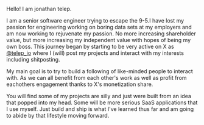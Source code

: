 Hello! I am jonathan telep.

I am a senior software engineer trying to escape the 9-5.I have lost my passion for engineering working on boring data sets at my employers and am now working to rejuvenate my passion. No more increasing shareholder value, but more increasing my independent value with hopes of being my own boss. This journey began by starting to be very active on X as [@telep_io](https://x.com/telep_io) where I (will) post my projects and interact with my interests including shitposting. 

My main goal is to try to build a following of like-minded people to interact with. As we can all benefit from each other's work as well as profit from eachothers engagement thanks to X's monetization share. 

You will find some of my projects are silly and just were built from an idea that popped into my head. Some will be more serious SaaS applications that I use myself. Just build and ship is what I've learned thus far and am going to abide by that lifestyle moving forward.

